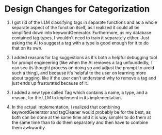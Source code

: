 # Design Changes for Categorization

1. I got rid of the LLM classifying tags in separate functions and as a whole separate aspect of the function itself, as I realized it could all be simplified down into keywordGenerator. Furthermore, as my database contained tag types, I wouldn't need to train it separately either. Just asking the AI to suggest a tag with a type is good enough for it to do that on its own.

2. I added reasons for tag suggestions as it's both a helpful debugging tool for prompt engineering (like when the AI removes a tag unfoundedly, I can see its thought process on doing so and adjust the prompt to avoid such a thing), and because it's helpful to the user on learning more about tagging, like if the user can't understand why to remove a tag and just ends up frusturated because of it.

3. I added a new type called Tag which contains a name, a type, and a reason, for the LLM to implement in its implementation.

4. In the actual implementation, I realized that combining keywordGenerator and tagCleaner would
probably be for the best, as both can be done at the same time and it is way simpler to do them
at the same time than to do them separately and then have to combine them awkwardly.
